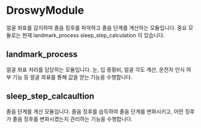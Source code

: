 # DroswyModule
얼굴 좌표를 감지하여 졸음 징후를 파악하고 졸음 단계를 계산하는 모듈입니다.
중요 모듈로는 현재
landmark_process
sleep_step_calculation
이 있습니다.

## landmark_process
얼굴 좌표 처리를 담당하는 모듈입니다.
눈, 입 종횡비, 얼굴 각도 계산, 운전자 인식 여부 기능 등 얼굴 좌표를 통해 값을 얻는 기능을 수행합니다.

## sleep_step_calcaultion
졸음 단계를 계산 모듈입니다.
졸음 징후를 습득하여 졸음 단계를 변화시키고, 어떤 징후가 졸음 징후를 변화시켰는지 관리하는 기능을 수행합니다.
